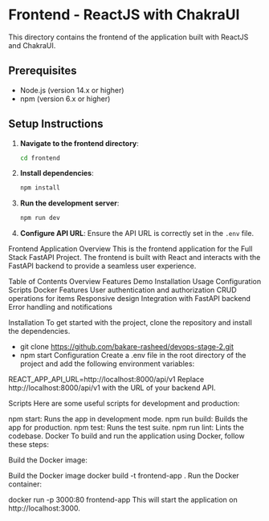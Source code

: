 # Frontend - ReactJS with ChakraUI

This directory contains the frontend of the application built with ReactJS and ChakraUI.

## Prerequisites

- Node.js (version 14.x or higher)
- npm (version 6.x or higher)

## Setup Instructions

1. **Navigate to the frontend directory**:
    ```sh
    cd frontend
    ```

2. **Install dependencies**:
    ```sh
    npm install
    ```

3. **Run the development server**:
    ```sh
    npm run dev
    ```

4. **Configure API URL**:
   Ensure the API URL is correctly set in the `.env` file.

Frontend Application
Overview
This is the frontend application for the Full Stack FastAPI Project. The frontend is built with React and interacts with the FastAPI backend to provide a seamless user experience.

Table of Contents
Overview
Features
Demo
Installation
Usage
Configuration
Scripts
Docker
Features
User authentication and authorization
CRUD operations for items
Responsive design
Integration with FastAPI backend
Error handling and notifications

Installation
To get started with the project, clone the repository and install the dependencies.
- git clone https://github.com/bakare-rasheed/devops-stage-2.git
- npm start
Configuration
Create a .env file in the root directory of the project and add the following environment variables:


REACT_APP_API_URL=http://localhost:8000/api/v1
Replace http://localhost:8000/api/v1 with the URL of your backend API.

Scripts
Here are some useful scripts for development and production:

npm start: Runs the app in development mode.
npm run build: Builds the app for production.
npm test: Runs the test suite.
npm run lint: Lints the codebase.
Docker
To build and run the application using Docker, follow these steps:

Build the Docker image:


Build the Docker image
docker build -t frontend-app .
Run the Docker container:

docker run -p 3000:80 frontend-app
This will start the application on http://localhost:3000.
